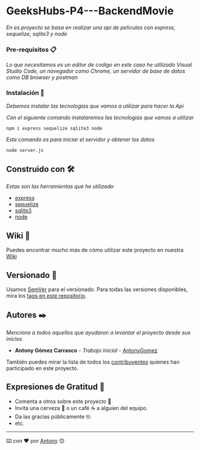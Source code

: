 
# GeeksHubs-P4---BackendMovie

_En es proyecto se basa en realizar una api de peliculas con express, sequelize, sqlite3 y node_

### Pre-requisitos 📋

_Lo que necesitamos es un editor de codigo en este caso he utilizado Visual Studio Code, un navegador como Chrome, un servidor de base de datos como DB browser y postman_

### Instalación 🔧

_Debemos instalar las tecnologias que vamos a utilizar para hacer la Api_

_Con el siguiente comando instalaremos las tecnologias que vamos a utilizar_

```
npm i express sequelize sqlite3 node
```
_Este comando es para iniciar el servidor y obtener los datos_
```
node server.js
```

## Construido con 🛠️

_Estas son las herramientas que he utilizado_

* [express](http://www.dropwizard.io/1.0.2/docs/) 
* [sequelize](https://maven.apache.org/) 
* [sqlite3](https://rometools.github.io/rome/)
* [node](https://rometools.github.io/rome/) 

## Wiki 📖
Puedes encontrar mucho más de cómo utilizar este proyecto en nuestra [Wiki](https://github.com/tu/proyecto/wiki)

## Versionado 📌

Usamos [SemVer](http://semver.org/) para el versionado. Para todas las versiones disponibles, mira los [tags en este repositorio](https://github.com/tu/proyecto/tags).

## Autores ✒️

_Menciona a todos aquellos que ayudaron a levantar el proyecto desde sus inicios_

* **Antony Gómez Carrasco** - *Trabajo Inicial* - [AntonyGomez](https://github.com/antony0110)

También puedes mirar la lista de todos los [contribuyentes](https://github.com/your/project/contributors) quíenes han participado en este proyecto. 

## Expresiones de Gratitud 🎁

* Comenta a otros sobre este proyecto 📢
* Invita una cerveza 🍺 o un café ☕ a alguien del equipo. 
* Da las gracias públicamente 🤓.
* etc.



---
⌨️ con ❤️ por [Antony](https://github.com/antony0110) 😊